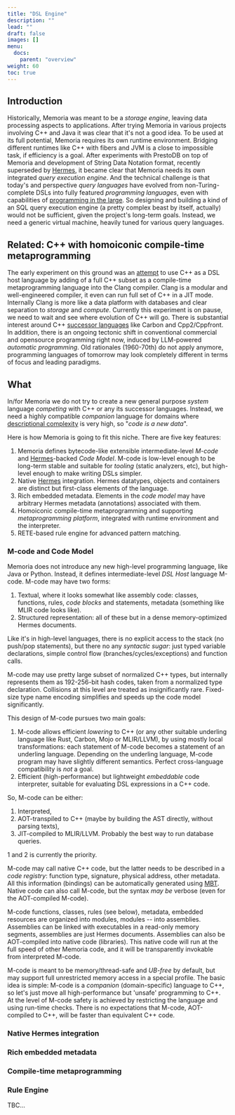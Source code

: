 ```yaml
---
title: "DSL Engine"
description: ""
lead: ""
draft: false
images: []
menu:
  docs:
    parent: "overview"
weight: 60
toc: true
---
```


## Introduction

Historically, Memoria was meant to be a *storage engine*, leaving data processing aspects to applications. After trying Memoria in various projects involving C++ and Java it was clear that it's not a good idea. To be used at its full potential, Memoria requires its own runtime environment. Bridging different runtimes like C++ with fibers and JVM is a close to impossible task, if efficiency is a goal. After experiments with PrestoDB on top of Memoria and development of String Data Notation format, recently superseded by [Hermes](/docs/overview/hermes/), it became clear that Memoria needs its own integrated *query execution engine*. And the technical challenge is that today's and perspective *query languages* have evolved from non-Turing-complete DSLs into fully featured *programming languages*, even with capabilities of [programming in the large](https://en.wikipedia.org/wiki/Programming_in_the_large_and_programming_in_the_small). So designing and building a kind of an SQL query execution engine (a pretty complex beast by itself, actually) would not be sufficient, given the project's long-term goals. Instead, we need a generic virtual machine, heavily tuned for various query languages.

## Related: C++ with homoiconic compile-time metaprogramming

The early experiment on this ground was an [attempt](https://github.com/victor-smirnov/jenny) to use C++ as a DSL host language by adding of a full C++ subset as a compile-time metaprogramming language into the Clang compiler. Clang is a modular and well-engineered compiler, it even can run full set of C++ in a JIT mode. Internally Clang is more like a data platform with databases and clear separation to *storage* and *compute*. Currently this experiment is on pause, we need to wait and see where evolution of C++ will go. There is substantial interest around C++ [successor languages](https://thenewstack.io/googles-carbon-among-other-potential-c-successors/) like Carbon and Cpp2/Cppfront. In addition, there is an ongoing tectonic shift in conventional commercial and opensource programming right now, induced by LLM-powered *automatic programming*. Old rationales (1960-70th) do not apply anymore, programming languages of tomorrow may look completely different in terms of focus and leading paradigms.

## What

In/for Memoria we do not try to create a new general purpose *system* language *competing* with C++ or any its successor languages. Instead, we need a highly compatible *companion* language for domains where [descriptional complexity](/docs/overview/theory/) is very high, so "*code is a new data*". 

Here is how Memoria is going to fit this niche. There are five key features:

1. Memoria defines bytecode-like extensible intermediate-level *M-code* and [Hermes](/docs/overview/hermes/)-backed *Code Model*. M-code is low-level enough to be long-term stable and suitable for *tooling* (static analyzers, etc), but high-level enough to make writing DSLs simpler.
2. Native [Hermes](/docs/overview/hermes/) integration. Hermes datatypes, objects and containers are distinct but first-class elements of the language.
3. Rich embedded metadata. Elements in the *code model* may have arbitrary Hermes metadata (annotations) associated with them.
4. Homoiconic compile-time metaprogramming and supporting *metaprogramming platform*, integrated with runtime environment and the interpreter.
5. RETE-based rule engine for advanced pattern matching.

### M-code and Code Model

Memoria does not introduce any new high-level programming language, like Java or Python. Instead, it defines intermediate-level *DSL Host* language M-code. M-code may have two forms:

1. Textual, where it looks somewhat like assembly code: classes, functions, rules, *code blocks* and statements, metadata (something like MLIR code looks like).
2. Structured representation: all of these but in a dense memory-optimized Hermes documents.

Like it's in high-level languages, there is no explicit access to the stack (no push/pop statements), but there no any *syntactic sugar*: just typed variable declarations, simple control flow (branches/cycles/exceptions) and function calls.

M-code may use pretty large subset of normalized C++ types, but internally represents them as 192-256-bit hash codes, taken from a normalized type declaration. Collisions at this level are treated as insignificantly rare. Fixed-size type name encoding simplifies and speeds up the code model significantly.

This design of M-code pursues two main goals:

1. M-code allows efficient *lowering* to C++ (or any other suitable underling language like Rust, Carbon, Mojo or MLIR/LLVM), by using mostly local transformations: each statement of M-code becomes a statement of an underling language. Depending on the underling language, M-code program may have slightly different semantics. Perfect cross-language compatibility is *not* a goal.
2. Efficient (high-performance) but lightweight *embeddable* code interpreter, suitable for evaluating DSL expressions in a C++ code.

So, M-code can be either:
1. Interpreted,
2. AOT-transpiled to C++ (maybe by building the AST directly, without parsing texts),
3. JIT-compiled to MLIR/LLVM. Probably the best way to run database queries.

1 and 2 is currently the priority. 

M-code may call native C++ code, but the latter needs to be described in a *code registry*: function type, signature, physical address, other metadata. All this information (bindings) can be automatically generated using [MBT](/docs/overview/mbt/). Native code can also call M-code, but the syntax *may be* verbose (even for the AOT-compiled M-code).

M-code functions, classes, rules (see below), metadata, embedded resources are organized into modules, modules -- into assemblies. Assemblies can be linked with executables in a read-only memory segments, assemblies are just Hermes documents. Assemblies can also be AOT-compiled into native code (libraries). This native code will run at the full speed of other Memoria code, and it will be transparently invokable from interpreted M-code.

M-code is meant to be memory/thread-safe and *UB-free* by default, but may support full unrestricted memory access in a special profile. The basic idea is simple: M-code is a *companion* (domain-specific) language to C++, so let's just move all high-performance but 'unsafe' programming to C++. At the level of M-code safety is achieved by restricting the language and using run-time checks. There is no expectations that M-code, AOT-compiled to C++, will be faster than equivalent C++ code.

### Native Hermes integration

### Rich embedded metadata

### Compile-time metaprogramming

### Rule Engine

TBC...
